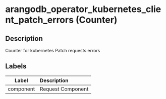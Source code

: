 # arangodb_operator_kubernetes_client_patch_errors (Counter)

## Description

Counter for kubernetes Patch requests errors

## Labels

|   Label   | Description       |
|:---------:|:------------------|
| component | Request Component |

